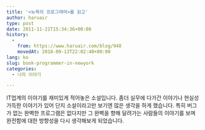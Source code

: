 ```yaml
---
title: '<뉴욕의 프로그래머>를 읽고'
author: haruair
type: post
date: 2011-11-21T15:34:36+00:00
history:
  - 
    from: https://www.haruair.com/blog/948
    movedAt: 2018-09-13T22:02:40+00:00
lang: ko
slug: book-programmer-in-newyork
categories:
  - 나의 이야기

---
```

IT업계의 이야기를 재미있게 적어놓은 소설입니다. 좀더 실무에 다가간 이야기나 현실성 가득한 이야기가 있어 단지 소설이라고만 보기엔 많은 생각을 하게 했습니다. 특히 버그가 없는 완벽한 프로그램은 없다지만 그 완벽을 향해 달려가는 사람들의 이야기를 보며 완전함에 대한 방향성을 다시 생각해보게 되었습니다.